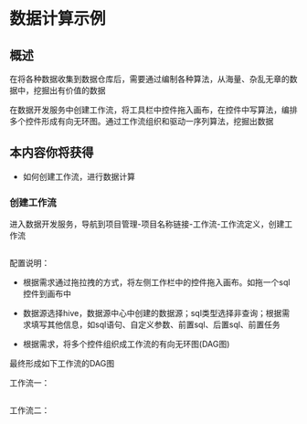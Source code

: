 # 数据计算示例

## 概述

在将各种数据收集到数据仓库后，需要通过编制各种算法，从海量、杂乱无章的数据中，挖掘出有价值的数据

在数据开发服务中创建工作流，将工具栏中控件拖入画布，在控件中写算法，编排多个控件形成有向无环图。通过工作流组织和驱动一序列算法，挖掘出数据

## 本内容你将获得

- 如何创建工作流，进行数据计算

### 创建工作流

进入数据开发服务，导航到项目管理-项目名称链接-工作流-工作流定义，创建工作流

<img :src="$withBase('/operation/data_dev_02.png')">

配置说明：

- 根据需求通过拖拉拽的方式，将左侧工作栏中的控件拖入画布。如拖一个sql控件到画布中
- 数据源选择hive，数据源中心中创建的数据源；sql类型选择非查询；根据需求填写其他信息，如sql语句、自定义参数、前置sql、后置sql、前置任务

- 根据需求，将多个控件组织成工作流的有向无环图(DAG图)

最终形成如下工作流的DAG图

 工作流一：

<img :src="$withBase('/operation/data_dev_03.png')">

工作流二：

<img :src="$withBase('/operation/data_dev_08.png')">